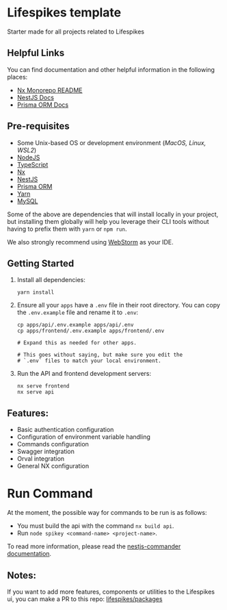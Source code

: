 # Lifespikes template

Starter made for all projects related to Lifespikes

## Helpful Links

You can find documentation and other helpful information in the following places:

- [Nx Monorepo README](./docs/nx-monorepo.md)
- [NestJS Docs](https://docs.nestjs.com/)
- [Prisma ORM Docs](https://www.prisma.io/docs/)

## Pre-requisites

- Some Unix-based OS or development environment (_MacOS, Linux, WSL2_)
- [NodeJS](https://nodejs.org/en/)
- [TypeScript](https://www.typescriptlang.org/)
- [Nx](https://nx.dev/)
- [NestJS](https://nestjs.com/)
- [Prisma ORM](https://www.prisma.io/)
- [Yarn](https://yarnpkg.com/)
- [MySQL](https://www.mysql.com/)

Some of the above are dependencies that will install locally in your project, but installing them globally
will help you leverage their CLI tools without having to prefix them with `yarn` or `npm run`.

We also strongly recommend using [WebStorm](https://www.jetbrains.com/webstorm/) as your IDE.

## Getting Started

1. Install all dependencies:

   ```shell
   yarn install
   ```

2. Ensure all your `apps` have a `.env` file in their root directory. You can copy the `.env.example` file and rename it to `.env`:

   ```shell
   cp apps/api/.env.example apps/api/.env
   cp apps/frontend/.env.example apps/frontend/.env

   # Expand this as needed for other apps.

   # This goes without saying, but make sure you edit the
   # `.env` files to match your local environment.
   ```

3. Run the API and frontend development servers:
   ```shell
   nx serve frontend
   nx serve api
   ```

## Features:

- Basic authentication configuration
- Configuration of environment variable handling
- Commands configuration
- Swagger integration
- Orval integration
- General NX configuration

# Run Command

At the moment, the possible way for commands to be run is as follows:

- You must build the api with the command `nx build api`.
- Run `node spikey <command-name> <project-name>`.

To read more information, please read the [nestjs-commander documentation](https://docs.nestjs.com/recipes/nest-commander).


## Notes:

If you want to add more features, components or utilities to the Lifespikes ui, you can make a PR to this repo: [lifespikes/packages](https://github.com/lifespikes/packages)
